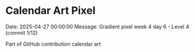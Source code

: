 # Calendar Art Pixel

Date: 2025-04-27 00:00:00
Message: Gradient pixel week 4 day 6 - Level 4 (commit 1/12)

Part of GitHub contribution calendar art
